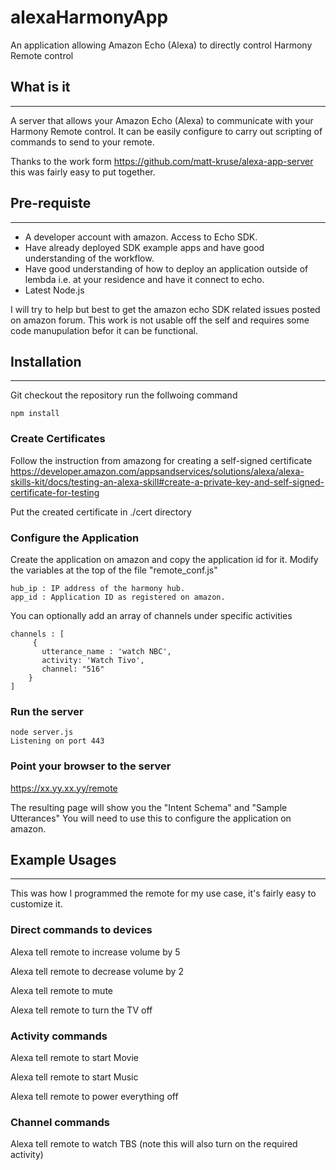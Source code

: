 # alexaHarmonyApp
An application allowing Amazon Echo (Alexa) to directly control Harmony Remote control


## What is it
--------------
A server that allows your Amazon Echo (Alexa) to communicate with your Harmony Remote control.
It can be easily configure to carry out scripting of commands to send to your remote.

Thanks to the work form https://github.com/matt-kruse/alexa-app-server
this was fairly easy to put together.

## Pre-requiste
----------------
* A developer account with amazon. Access to Echo SDK.
* Have already deployed SDK example apps and have good understanding of the workflow.
* Have good understanding of how to deploy an application outside of lembda i.e. at your residence and have it connect to echo.
* Latest Node.js

I will try to help but best to get the amazon echo SDK related issues posted on amazon forum.
This work is not usable off the self and requires some code manupulation befor it can be functional.

## Installation
----------------
Git checkout the repository
run the follwoing command
```
npm install
```

### Create Certificates
Follow the instruction from amazong for creating a self-signed certificate
https://developer.amazon.com/appsandservices/solutions/alexa/alexa-skills-kit/docs/testing-an-alexa-skill#create-a-private-key-and-self-signed-certificate-for-testing

Put the created certificate in ./cert directory


### Configure the Application
Create the application on amazon and copy the application id for it.
Modify the variables at the top of the file "remote_conf.js"
```
hub_ip : IP address of the harmony hub.
app_id : Application ID as registered on amazon.
```

You can optionally add an array of channels under specific activities
```
channels : [
     {
       utterance_name : 'watch NBC',
       activity: 'Watch Tivo',
       channel: "516"
    }
]
```

### Run the server
```
node server.js
Listening on port 443
```

### Point your browser to the server
https://xx.yy.xx.yy/remote

The resulting page will show you the "Intent Schema" and "Sample Utterances"
You will need to use this to configure the application on amazon.



## Example Usages
----------------
This was how I programmed the remote for my use case, it's fairly easy to customize it.

### Direct commands to devices

Alexa tell remote to increase volume by 5

Alexa tell remote to decrease volume by 2

Alexa tell remote to mute

Alexa tell remote to turn the TV off

### Activity commands

Alexa tell remote to start Movie

Alexa tell remote to start Music

Alexa tell remote to power everything off

### Channel commands

Alexa tell remote to watch TBS
(note this will also turn on the required activity)

